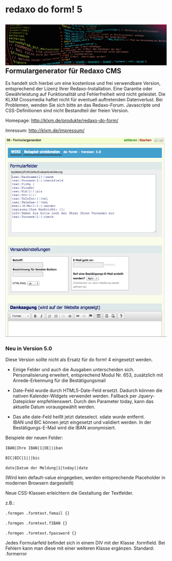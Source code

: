 redaxo do form! 5
=================
![](<do-code.jpg>) 
Formulargenerator für Redaxo CMS
--------------------------------

Es handelt sich hierbei um eine kostenlose und frei verwendbare Version, entsprechend der Lizenz Ihrer Redaxo-Installation. Eine Garantie oder Gewährleistung auf Funktionalität und Fehlerfreiheit wird nicht geleistet. Die KLXM Crossmedia haftet nicht für eventuell auftretenden Datenverlust. Bei Problemen, wenden Sie sich bitte an das Redaxo-Forum. 
Javascripte und CSS-Definitionen sind nicht Bestandteil der freien Version.

Homepage: http://klxm.de/produkte/redaxo-do-form/

Imressum: http://klxm.de/impressum/

![](<screenshot_.png>)


### Neu in Version 5.0 

Diese Version sollte nicht als Ersatz für do form! 4 eingesetzt werden.

-   Einige Felder und auch die Ausgaben unterscheiden sich.  Personalisierung
    erweitert, entsprechend Modul Nr. 653, zusätzlich mit Anrede-Erkennung für
    die Bestätigungsmail

-   Date-Feld wurde durch HTML5-Date-Feld ersetzt. Dadurch können die nativen
    Kalender-Widgets verwendet werden. Fallback per Jquery-Datepicker
    empfehlenswert. Durch den Parameter today, kann das aktuelle Datum
    vorausgewählt werden.

-   Das alte date-Feld heißt jetzt dateselect. xdate wurde entfernt.  
    IBAN und BIC können jetzt eingesetzt und validiert werden. In der
    Bestätigungs-E-Mail wird die IBAN anonymisiert.

Beispiele der neuen Felder:

`IBAN|Ihre IBAN|1|DE||iban `

`BIC|BIC|1|||bic `

`date|Datum der Meldung|1|today||date `

(Wird kein default-value eingegeben, werden entsprechende Placeholder in
modernen Browsern dargestellt)

Neue CSS-Klassen erleichtern die Gestaltung der Textfelder.

z.B.:

`.formgen .formtext.femail {} `

`.formgen .formtext.fIBAN {} `

`.formgen .formtext.fpassword {} `



Jedes Formularfeld befindet sich in einem DIV mit der Klasse .formfield. Bei
Fehlern kann man diese mit einer weiteren Klasse ergänzen.  Standard: .formerror
